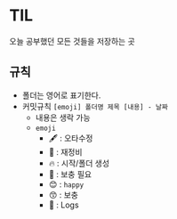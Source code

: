 # TIL 

오늘 공부했던 모든 것들을 저장하는 곳

## 규칙
- 폴더는 영어로 표기한다.
- 커밋규칙
    `[emoji] 폴더명 제목 [내용] - 날짜 `
    - 내용은 생락 가능
    - `emoji`
        - 🖋 : 오타수정
        - 🥽 : 재정비
        - 🔥 : 시작/폴더 생성
        - 🙂 : 보충 필요
        - 😊 : `happy`
        - 😙 : 보충
        - 📝 : Logs
